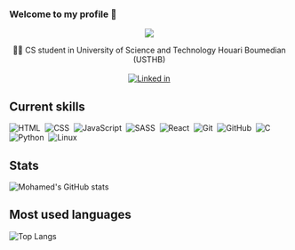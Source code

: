 ### Welcome to my profile 👋

<p align="center">
  <a href="https://github.com/MohamedMouloudj"><img src="https://readme-typing-svg.herokuapp.com/?lines=Frontend%20Developer;Always%20learning%20new%20stuff!&font=Arial%20Black&center=true&width=445&height=55&color=32fce8&vCenter=true&size=25px"></a>
</p>

<p align="center">👨‍💻 CS student in University of Science and Technology Houari Boumedian (USTHB) <br/><br/>
  <a href="https://www.linkedin.com/in/mohamed-mouloudj-547020247"><img src="https://img.shields.io/badge/LinkedIn-0077B5?style=for-the-badge&logo=linkedin&logoColor=white" alt="Linked in"/></a>
</p>

 

## Current skills

![HTML](https://img.shields.io/badge/-HTML-000?style=flat&logo=HTML5)&nbsp;
![CSS](https://img.shields.io/badge/-CSS-000?style=flat&logo=CSS3&logoColor=1572B6)&nbsp;
![JavaScript](https://img.shields.io/badge/-JavaScript-000?style=flat&logo=javascript)&nbsp;
![SASS](https://img.shields.io/badge/-SASS-000?style=flat&logo=SASS&logoColor=1572B6)&nbsp;
![React](https://img.shields.io/badge/-React.js-000?&logo=React)&nbsp;
![Git](https://img.shields.io/badge/-Git-000?style=flat&logo=git)&nbsp;
![GitHub](https://img.shields.io/badge/-GitHub-000?style=flat&logo=github)&nbsp;
![C](https://img.shields.io/badge/-C-000?style=flat&logo=C)&nbsp;
![Python](https://img.shields.io/badge/-Python-000?&logo=Python)&nbsp;
![Linux](https://img.shields.io/badge/-Linux-000?&logo=Linux)&nbsp;

## Stats
<!--![Node.js](https://img.shields.io/badge/-Node.js-000?&logo=node.js)-->
<!--Different themes: dark, radical, merko, gruvbox, tokyonight, onedark, cobalt, synthwave, highcontrast, dracula-->
![Mohamed's GitHub stats](https://github-readme-stats.vercel.app/api?username=MohamedMouloudj&show_icons=true&icon_color=c1cc00&text_color=ffffff&title_color=ee0808&bg_color=0,1e006f,170faf,0a4eac)



## Most used languages
![Top Langs](https://github-readme-stats.vercel.app/api/top-langs/?langs_count=10&username=MohamedMouloudj&bg_color=0,170faf,0a4eac&title_color=ee0808&&text_color=ffffff)

<!--
**MohamedMouloudj/MohamedMouloudj** is a ✨ _special_ ✨ repository because its `REDME.md` (this file) appears on your GitHub profile.

Here are some ideas to get you started:

- 🔭 I’m currently working on ...
- 🌱 I’m currently learning ...
- 👯 I’m looking to collaborate on ...
- 🤔 I’m looking for help with ...
- 💬 sk me about ...
- 📫 How to reach me: ...
- 😄 Pronouns: ...
- ⚡ Fun fact: ...
-->
